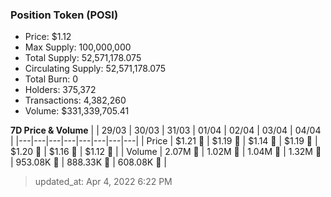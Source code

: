 
  ### Position Token (POSI)
  - Price: $1.12
  - Max Supply: 100,000,000
  - Total Supply: 52,571,178.075
  - Circulating Supply: 52,571,178.075
  - Total Burn: 0
  - Holders: 375,372
  - Transactions: 4,382,260
  - Volume: $331,339,705.41

  **7D Price & Volume**
  | | 29&#x2F;03 | 30&#x2F;03 | 31&#x2F;03 | 01&#x2F;04 | 02&#x2F;04 | 03&#x2F;04 | 04&#x2F;04 |
  |---|---|---|---|---|---|---|---|
  | Price | $1.21 🚀 | $1.19 🔻 | $1.14 🔻 | $1.19 🚀 | $1.20 🚀 | $1.16 🔻 | $1.12 🔻 |
  | Volume | 2.07M 🚀 | 1.02M 🔻 | 1.04M 🚀 | 1.32M 🚀 | 953.08K 🔻 | 888.33K 🔻 | 608.08K 🔻 |

  > updated_at: Apr 4, 2022 6:22 PM
